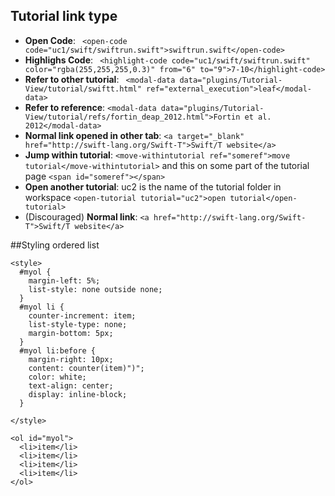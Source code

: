 ## Tutorial link type

- **Open Code**: ``` <open-code code="uc1/swift/swiftrun.swift">swiftrun.swift</open-code>```
- **Highlighs Code**: ``` <highlight-code code="uc1/swift/swiftrun.swift" color="rgba(255,255,255,0.3)" from="6" to="9">7-10</highlight-code>```
- **Refer to other tutorial**: ``` <modal-data data="plugins/Tutorial-View/tutorial/swiftt.html" ref="external_execution">leaf</modal-data>```
- **Refer to reference**: ```<modal-data data="plugins/Tutorial-View/tutorial/refs/fortin_deap_2012.html">Fortin et al. 2012</modal-data>```
- **Normal link opened in other tab**: ```<a target="_blank" href="http://swift-lang.org/Swift-T">Swift/T website</a>```
- **Jump within tutorial**: ```<move-withintutorial ref="someref">move tutorial</move-withintutorial>``` and this on some part of the tutorial page ```<span id="someref"></span>```
- **Open another tutorial**: uc2 is the name of the tutorial folder in workspace ```<open-tutorial tutorial="uc2">open tutorial</open-tutorial>```
- (Discouraged) **Normal link**: ```<a href="http://swift-lang.org/Swift-T">Swift/T website</a>```


##Styling ordered list

```
<style>
  #myol {
    margin-left: 5%;
    list-style: none outside none;
  }
  #myol li {
    counter-increment: item;
    list-style-type: none;
    margin-bottom: 5px;
  }
  #myol li:before {
    margin-right: 10px;
    content: counter(item)")";
    color: white;
    text-align: center;
    display: inline-block;
  }

</style>

<ol id="myol">
  <li>item</li>
  <li>item</li>
  <li>item</li>
  <li>item</li>
</ol>
```
